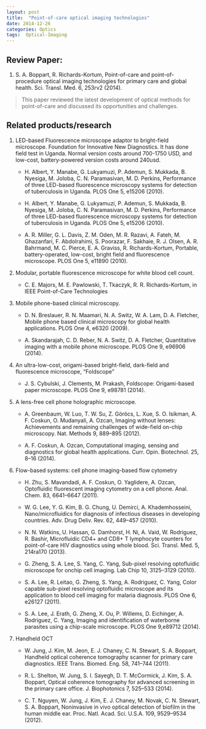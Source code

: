 ```yaml
---
layout: post
title:  "Point-of-care optical imaging technologies"
date: 2014-12-26
categories: Optics
tags:  Optical-Imaging
---
```


## Review Paper:

1. S. A. Boppart, R. Richards-Kortum, Point-of-care and point-of-procedure optical imaging technologies for primary care and global health. Sci. Transl. Med. 6, 253rv2 (2014).

> This paper reviewed the latest development of optical methods for point-of-care and discussed its opportunities and challenges.

## Related products/research

1. LED-based Fluorescence microscope adaptor to bright-field microscope. Foundation for Innovative New Diagnostics. It has done field test in Uganda. Normal version costs around 700-1750 USD, and low-cost, battery-powered version costs around 240usd.

	- H. Albert, Y. Manabe, G. Lukyamuzi, P. Ademun, S. Mukkada, B. Nyesiga, M. Joloba, C. N. Paramasivan, M. D. Perkins, Performance of three LED-based fluorescence microscopy systems for detection of tuberculosis in Uganda. PLOS One 5, e15206 (2010).

	- H. Albert, Y. Manabe, G. Lukyamuzi, P. Ademun, S. Mukkada, B. Nyesiga, M. Joloba, C. N. Paramasivan, M. D. Perkins, Performance of three LED-based fluorescence microscopy systems for detection of tuberculosis in Uganda. PLOS One 5, e15206 (2010).

	- A. R. Miller, G. L. Davis, Z. M. Oden, M. R. Razavi, A. Fateh, M. Ghazanfari, F. Abdolrahimi, S. Poorazar, F. Sakhaie, R. J. Olsen, A. R. Bahrmand, M. C. Pierce, E. A. Graviss, R. Richards-Kortum, Portable, battery-operated, low-cost, bright field and fluorescence microscope. PLOS One 5, e11890 (2010).

2. Modular, portable fluorescence microscope for white blood cell count.

	- C. E. Majors, M. E. Pawlowski, T. Tkaczyk, R. R. Richards-Kortum, in IEEE Point-of-Care Technologies

3. Mobile phone-based clinical microscopy.

	- D. N. Breslauer, R. N. Maamari, N. A. Switz, W. A. Lam, D. A. Fletcher, Mobile phone based clinical microscopy for global health applications. PLOS One 4, e6320 (2009).

	- A. Skandarajah, C. D. Reber, N. A. Switz, D. A. Fletcher, Quantitative imaging with a mobile phone microscope. PLOS One 9, e96906 (2014).

4. An ultra-low-cost, origami-based bright-field, dark-field and fluorescence microscope, “Foldscope”

	- J. S. Cybulski, J. Clements, M. Prakash, Foldscope: Origami-based paper microscope. PLOS One 9, e98781 (2014).

5. A lens-free cell phone holographic microscope.

	- A. Greenbaum, W. Luo, T. W. Su, Z. Göröcs, L. Xue, S. O. Isikman, A. F. Coskun, O. Mudanyali, A. Ozcan, Imaging without lenses: Achievements and remaining challenges of wide-field on-chip microscopy. Nat. Methods 9, 889–895 (2012).

	- A. F. Coskun, A. Ozcan, Computational imaging, sensing and diagnostics for global health applications. Curr. Opin. Biotechnol. 25, 8–16 (2014).

6. Flow-based systems: cell phone imaging-based flow cytometry

	- H. Zhu, S. Mavandadi, A. F. Coskun, O. Yaglidere, A. Ozcan, Optofluidic fluorescent imaging cytometry on a cell phone. Anal. Chem. 83, 6641–6647 (2011).

	- W. G. Lee, Y. G. Kim, B. G. Chung, U. Demirci, A. Khademhosseini, Nano/microfluidics for diagnosis of infectious diseases in developing countries. Adv. Drug Deliv. Rev. 62, 449–457 (2010).

	- N. N. Watkins, U. Hassan, G. Damhorst, H. Ni, A. Vaid, W. Rodriguez, R. Bashir, Microfluidic CD4+ and CD8+ T lymphocyte counters for point-of-care HIV diagnostics using whole blood. Sci. Transl. Med. 5, 214ra170 (2013).

	- G. Zheng, S. A. Lee, S. Yang, C. Yang, Sub-pixel resolving optofluidic microscope for onchip cell imaging. Lab Chip 10, 3125–3129 (2010).

	- S. A. Lee, R. Leitao, G. Zheng, S. Yang, A. Rodriguez, C. Yang, Color capable sub-pixel resolving optofluidic microscope and its application to blood cell imaging for malaria diagnosis. PLOS One 6, e26127 (2011).

	- S. A. Lee, J. Erath, G. Zheng, X. Ou, P. Willems, D. Eichinger, A. Rodriguez, C. Yang, Imaging and identification of waterborne parasites using a chip-scale microscope. PLOS One 9,e89712 (2014).

7. Handheld OCT

	- W. Jung, J. Kim, M. Jeon, E. J. Chaney, C. N. Stewart, S. A. Boppart, Handheld optical coherence tomography scanner for primary care diagnostics. IEEE Trans. Biomed. Eng. 58, 741–744 (2011).

	- R. L. Shelton, W. Jung, S. I. Sayegh, D. T. McCormick, J. Kim, S. A. Boppart, Optical coherence tomography for advanced screening in the primary care office. J. Biophotonics 7, 525–533 (2014).

	- C. T. Nguyen, W. Jung, J. Kim, E. J. Chaney, M. Novak, C. N. Stewart, S. A. Boppart, Noninvasive in vivo optical detection of biofilm in the human middle ear. Proc. Natl. Acad. Sci. U.S.A. 109, 9529–9534 (2012).